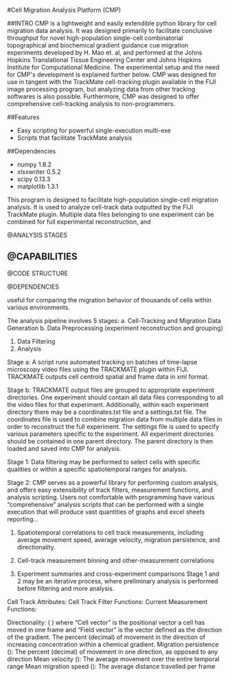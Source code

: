 #Cell Migration Analysis Platform (CMP)

##INTRO
CMP is a lightweight and easily extendible python library for cell migration data analysis. It was designed primarily to facilitate conclusive throughput for novel high-population single-cell combinatorial topographical and biochemical gradient guidance cue migration experiments developed by H. Mao et. al, and performed at the Johns Hopkins Translational Tissue Engineering Center and Johns Hopkins Institute for Computational Medicine. The experimental setup and the need for CMP's development is explained further below. CMP was designed for use in tangent with the TrackMate cell-tracking plugin available in the FIJI image processing program, but analyzing data from other tracking softwares is also possible. Furthermore, CMP was designed to offer comprehensive cell-tracking analysis to non-programmers.

##Features
- Easy scripting for powerful single-execution multi-exe
- Scripts that facilitate TrackMate analysis

##Dependencies
- numpy 1.8.2
- xlsxwriter 0.5.2
- scipy 0.13.3
- matplotlib 1.3.1


This program is designed to facilitate high-population single-cell
migration analysis. It is used to analyze cell-track data outputted by the
FIJI TrackMate plugin. Multiple data files belonging to one experiment can be 
combined for full experimental reconstruction, and 

@ANALYSIS STAGES




@CAPABILITIES
-



@CODE STRUCTURE


@DEPENDENCIES





useful for comparing the migration behavior of thousands of cells within various environments. 

The analysis pipeline involves 5 stages: 
a. Cell-Tracking and Migration Data Generation
b. Data Preprocessing (experiment reconstruction and grouping)
1. Data Filtering
2. Analysis

Stage a: A script runs automated tracking on batches of time-lapse microscopy video files using the TRACKMATE plugin within FIJI. TRACKMATE outputs cell centroid spatial and frame data in xml format.

Stage b: TRACKMATE output files are grouped to appropriate experiment directories. One experiment should contain all data files corresponding to all the video files for that experiment. Additionally, within each experiment directory there may be a coordinates.txt file and a settings.txt file. The coordinates file is used to combine migration data from multiple data files in order to reconstruct the full experiment. The settings file is used to specify various parameters specific to the experiment. All experiment directories should be contained in one parent directory. The parent directory is then loaded and saved into CMP for analysis.

Stage 1: Data filtering may be performed to select cells with specific qualities or within a specific spatiotemporal ranges for analysis.

Stage 2: CMP serves as a powerful library for performing custom analysis, and offers easy extensibility of track filters, measurement functions, and analysis scripting. Users not comfortable with programming have various “comprehensive” analysis scripts that can be performed with a single execution that will produce vast quantities of graphs and excel sheets reporting…

1. Spatiotemporal correlations to cell track measurements, including average movement speed, average velocity, migration persistence, and directionality.

2. Cell-track measurement binning and other-measurement correlations

3. Experiment summaries and cross-experiment comparisons
Stage 1 and 2 may be an iterative process, where preliminary analysis is performed before filtering and more analysis.




Cell Track Attributes:
Cell Track Filter Functions:
Current Measurement Functions:

Directionality:  ( ) where “Cell vector” is the positional vector a cell has moved in one frame and “Field vector” is the vector defined as the direction of the gradient. The percent (decimal) of movement in the direction of increasing concentration within a chemical gradient.
Migration persistence (): The percent (decimal) of movement in one direction, as opposed to any direction
Mean velocity (): The average movement over the entire temporal range
Mean migration speed (): The average distance travelled per frame
